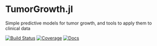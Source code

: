 # TumorGrowth.jl

Simple predictive models for tumor growth, and tools to apply them to clinical data

[![Build Status](https://github.com/JuliaAI/TumorGrowth.jl/workflows/CI/badge.svg)](https://github.com/JuliaAI/TumorGrowth.jl/actions)
[![Coverage](https://codecov.io/gh/JuliaAI/TumorGrowth.jl/branch/master/graph/badge.svg)](https://codecov.io/github/JuliaAI/TumorGrowth.jl?branch=master)
[![Docs](https://img.shields.io/badge/docs-dev-blue.svg)](https://juliaai.github.io/TumorGrowth.jl/dev/)

